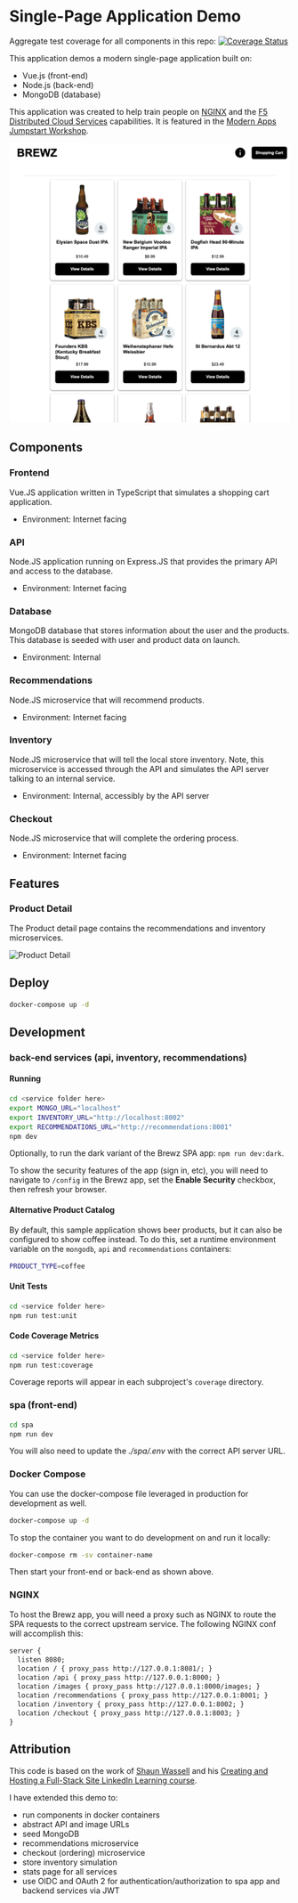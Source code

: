 # Single-Page Application Demo

Aggregate test coverage for all components in this repo: [![Coverage Status](https://coveralls.io/repos/github/f5devcentral/spa-demo-app/badge.svg?branch=main)](https://coveralls.io/github/f5devcentral/spa-demo-app?branch=main)

This application demos a modern single-page application built on:

- Vue.js (front-end)
- Node.js (back-end)
- MongoDB (database)

This application was created to help train people on [NGINX](https://www.nginx.com/) and the [F5 Distributed Cloud Services](https://www.f5.com/cloud) capabilities. It is featured in the [Modern Apps Jumpstart Workshop](https://github.com/f5devcentral/modern_app_jumpstart_workshop).

![Brewz Site](./assets/demo_brewz.png)

## Components

### Frontend

Vue.JS application written in TypeScript that simulates a shopping cart application.

- Environment: Internet facing

### API

Node.JS application running on Express.JS that provides the primary API and access to the database.

- Environment: Internet facing

### Database

MongoDB database that stores information about the user and the products.  This database is seeded with user and product data on launch.

- Environment: Internal

### Recommendations

Node.JS microservice that will recommend products.

- Environment: Internet facing

### Inventory

Node.JS microservice that will tell the local store inventory.  Note, this microservice is accessed through the API and simulates the API server talking to an internal service.

- Environment: Internal, accessibly by the API server

### Checkout

Node.JS microservice that will complete the ordering process.

- Environment: Internet facing

## Features

### Product Detail

The Product detail page contains the recommendations and inventory microservices.

![Product Detail](./assets/features.png)

## Deploy

```bash
docker-compose up -d
```

## Development

### back-end services (api, inventory, recommendations)

#### Running

```bash
cd <service folder here>
export MONGO_URL="localhost"
export INVENTORY_URL="http://localhost:8002"
export RECOMMENDATIONS_URL="http://recommendations:8001"
npm dev
```

Optionally, to run the dark variant of the Brewz SPA app: `npm run dev:dark`.

To show the security features of the app (sign in, etc), you will need to navigate to `/config` in the Brewz app, set the **Enable Security** checkbox, then refresh your browser.

#### Alternative Product Catalog

By default, this sample application shows beer products, but it can also be configured to show coffee instead. To do this, set a runtime environment variable on the `mongodb`, `api` and `recommendations` containers:

```bash
PRODUCT_TYPE=coffee
```

#### Unit Tests

```bash
cd <service folder here>
npm run test:unit
```

#### Code Coverage Metrics

```bash
cd <service folder here>
npm run test:coverage
```

Coverage reports will appear in each subproject's `coverage` directory.

### spa (front-end)

```bash
cd spa
npm run dev
```

You will also need to update the *./spa/.env* with the correct API server URL.

### Docker Compose

You can use the docker-compose file leveraged in production for development as well.

```bash
docker-compose up -d
```

To stop the container you want to do development on and run it locally:

```bash
docker-compose rm -sv container-name
```

Then start your front-end or back-end as shown above.

### NGINX

To host the Brewz app, you will need a proxy such as NGINX to route the SPA requests to the correct upstream service. The following NGINX conf will accomplish this:

  ```nginx
  server {
    listen 8080;
    location / { proxy_pass http://127.0.0.1:8081/; }
    location /api { proxy_pass http://127.0.0.1:8000; }
    location /images { proxy_pass http://127.0.0.1:8000/images; }
    location /recommendations { proxy_pass http://127.0.0.1:8001; }
    location /inventory { proxy_pass http://127.0.0.1:8002; }
    location /checkout { proxy_pass http://127.0.0.1:8003; }
  }  
  ```

## Attribution

This code is based on the work of [Shaun Wassell](https://www.linkedin.com/in/shaun-wassell?trk=lil_course&lipi=urn%3Ali%3Apage%3Ad_learning_content%3BEJRJvvk4SzmhYz%2Bf1ZJBUw%3D%3D&licu=urn%3Ali%3Acontrol%3Ad_learning_content-view_on_linkedin) and his [Creating and Hosting a Full-Stack Site LinkedIn Learning course](https://www.linkedin.com/learning/vue-js-creating-and-hosting-a-full-stack-site/).

I have extended this demo to:

- run components in docker containers
- abstract API and image URLs
- seed MongoDB
- recommendations microservice
- checkout (ordering) microservice
- store inventory simulation  
- stats page for all services
- use OIDC and OAuth 2 for authentication/authorization to spa app and backend services via JWT
